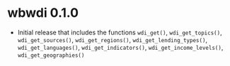 # wbwdi 0.1.0

* Initial release that includes the functions `wdi_get()`, `wdi_get_topics()`, `wdi_get_sources()`, `wdi_get_regions()`, `wdi_get_lending_types()`, `wdi_get_languages()`, `wdi_get_indicators()`, `wdi_get_income_levels()`, `wdi_get_geographies()`
